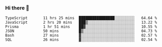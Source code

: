 ### Hi there 👋

<!--START_SECTION:waka-->

```text
TypeScript       11 hrs 25 mins  ████████████████░░░░░░░░░   64.64 %
JavaScript       2 hrs 20 mins   ███▒░░░░░░░░░░░░░░░░░░░░░   13.22 %
Prisma           1 hr 51 mins    ██▓░░░░░░░░░░░░░░░░░░░░░░   10.55 %
JSON             50 mins         █▒░░░░░░░░░░░░░░░░░░░░░░░   04.73 %
Bash             27 mins         ▓░░░░░░░░░░░░░░░░░░░░░░░░   02.57 %
SQL              26 mins         ▓░░░░░░░░░░░░░░░░░░░░░░░░   02.54 %
```

<!--END_SECTION:waka-->

<!--
**arlenxuzj/arlenxuzj** is a ✨ _special_ ✨ repository because its `README.md` (this file) appears on your GitHub profile.

Here are some ideas to get you started:

- 🔭 I’m currently working on ...
- 🌱 I’m currently learning ...
- 👯 I’m looking to collaborate on ...
- 🤔 I’m looking for help with ...
- 💬 Ask me about ...
- 📫 How to reach me: ...
- 😄 Pronouns: ...
- ⚡ Fun fact: ...
-->
